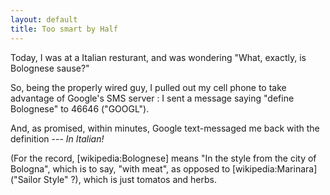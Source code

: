 ```yaml
---
layout: default
title: Too smart by Half
---
```


  <P>Today, I was at a Italian resturant, and was wondering "What, exactly, is Bolognese sause?" </P>
<P>So, being the properly wired guy, I pulled out my cell phone to take advantage of Google's SMS server : I sent a message saying "define Bolognese" to 46646 ("GOOGL").</P>
<P>And, as promised, within minutes, Google text-messaged me back with the definition --- <EM>In Italian!</EM></P>
<P>(For the record, [wikipedia:Bolognese] means "In the style from the city of Bologna", which is to say, "with meat", as opposed to [wikipedia:Marinara] ("Sailor Style" ?), which is just tomatos and herbs.</P>